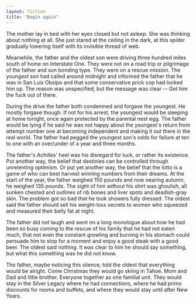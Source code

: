 ```yaml
---
layout: fiction
title: "Begin again"
---
```


The mother lay in bed with her eyes closed but not asleep. She was thinking about nothing at all. She just stared at the ceiling in the dark, at this spider gradually lowering itself with its invisible thread of web.

Meanwhile, the father and the oldest son were driving three hundred miles south of home on Interstate One. They were not on a road trip or pilgrimage of the father and son bonding type. They were on a rescue mission. The youngest son had called around midnight and informed the father that he was in San Luis Obsipo and that some conservative prick cop had locked him up. The reason was unspecified, but the message was clear -- Get him the fuck out of there.

During the drive the father both condemned and forgave the youngest. He mostly forgave though. If not for his arrest, the youngest would be sleeping at home tonight, once again protected by the parental nest egg. The father would be lying if he said he was not happy about the youngest's return from attempt number one at becoming independent and making it out there in the real world. The father had pegged the youngest son's odds for failure at ten to one with an over/under of a year and three months.

The father's Achilles' heel was his disregard for luck, or rather its existence. Put another way, the belief that destinies can be controlled through unrelenting optimism. Or put yet another way, the belief that the lotto is a game of who can best harvest winning numbers from their dreams.
At the start of the year, the father weighed 150 pounds and now nearing autumn, he weighed 135 pounds. The sight of him without his shirt was ghoulish, all sunken chested and outlines of rib bones and liver spots and deadish-gray skin. The problem got so bad that he took showers fully dressed.
The oldest said the father should sell his weight-loss secrets to women who squeezed and measured their belly fat at night.

The father did not laugh and went on a long monologue about how he had been so busy coming to the rescue of his family that he had not eaten much, that not even the constant growling and burning in his stomach could persuade him to stop for a moment and enjoy a good steak with a good beer.
The oldest said nothing. It was clear to him he should say something, but what this something was he did not know.

The father, maybe noticing this silence, told the oldest that everything would be alright. Come Christmas they would go skiing in Tahoe. Mom and Dad and little brother. Everyone together as one familial unit. They would stay in the Silver Legacy where he had connections, where he had primo discounts for rooms and buffets, and where they would stay until after New Years.